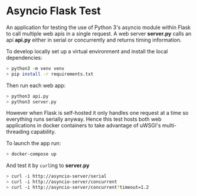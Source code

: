 # Asyncio Flask Test

An application for testing the use of Python 3's asyncio module within Flask to call multiple web apis in a single request. A web server **server.py** calls an api **api.py** either in serial or concurrently and returns timing information.

To develop locally set up a virtual environment and install the local dependencies:

```sh
> python3 -m venv venv
> pip install -r requirements.txt
```

Then run each web app:
```sh
> python3 api.py
> python3 server.py
```

However when Flask is self-hosted it only handles one request at a time so everything runs serially anyway. Hence this test hosts both web applications in docker containers to take advantage of uWSGI's multi-threading capability.

To launch the app run:

```sh
> docker-compose up
```

And test it by `curl`ing to **server.py**

```sh
> curl -i http://asyncio-server/serial
> curl -i http://asyncio-server/concurrent
> curl -i http://asyncio-server/concurrent?timeout=1.2
```

